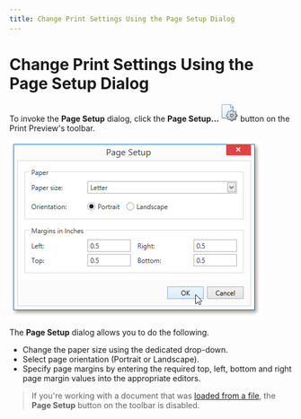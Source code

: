 ```yaml
---
title: Change Print Settings Using the Page Setup Dialog
---
```

# Change Print Settings Using the Page Setup Dialog
To invoke the **Page Setup** dialog, click the **Page Setup...** ![WPFDesigner_PreviewToolbar_PageSetup](../../../../images/img120174.png) button on the Print Preview's toolbar.

![EUD_WpfPrintPreview_PageSetupDialog](../../../../images/img124038.png)

The **Page Setup** dialog allows you to do the following.
* Change the paper size using the dedicated drop-down.
* Select page orientation (Portrait or Landscape).
* Specify page margins by entering the required top, left, bottom and right page margin values into the appropriate editors.

> If you're working with a document that was [loaded from a file](../file-management/load-a-print-preview-from-a-file.md), the **Page Setup** button on the toolbar is disabled.